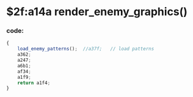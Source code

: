 ﻿
# $2f:a14a render_enemy_graphics() 

### code:
```js
{
    load_enemy_patterns();  //a37f;   // load patterns
    a362;
    a247;
    a6b1;
    af34;
    a1f9;
    return a1f4;
}
```


